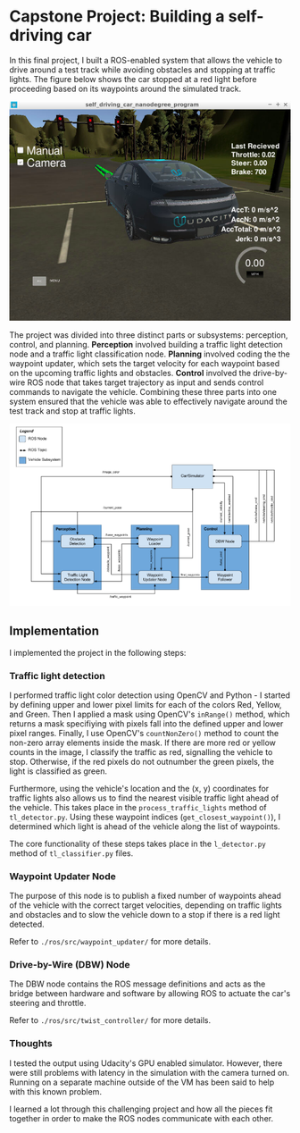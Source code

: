 # Capstone Project: Building a self-driving car
In this final project, I built a ROS-enabled system that allows the vehicle to drive around a test track while avoiding obstacles and stopping at traffic lights. The figure below shows the car stopped at a red light before proceeding based on its waypoints around the simulated track.

![image0](./car_on_track.png)

The project was divided into three distinct parts or subsystems: perception, control, and planning. **Perception** involved building a traffic light detection node and a traffic light classification node. **Planning** involved coding the the waypoint updater, which sets the target velocity for each waypoint based on the upcoming traffic lights and obstacles. **Control** involved the drive-by-wire ROS node that takes target trajectory as input and sends control commands to navigate the vehicle. Combining these three parts into one system ensured that the vehicle was able to effectively navigate around the test track and stop at traffic lights.

![image1](./capstone_overview.png)


## Implementation
I implemented the project in the following steps:

### Traffic light detection
I performed traffic light color detection using OpenCV and Python - I started by defining upper and lower pixel limits for each of the colors Red, Yellow, and Green. Then I applied a mask using OpenCV's `inRange()` method, which returns a mask specifiying with pixels fall into the defined upper and lower pixel ranges. Finally, I use OpenCV's `countNonZero()` method to count the non-zero array elements inside the mask. If there are more red or yellow counts in the image, I classify the traffic as red, signalling the vehicle to stop. Otherwise, if the red pixels do not outnumber the green pixels, the light is classified as green.

Furthermore, using the vehicle's location and the (x, y) coordinates for traffic lights also allows us to find the nearest visible traffic light ahead of the vehicle. This takes place in the `process_traffic_lights` method of `tl_detector.py`. Using these waypoint indices (`get_closest_waypoint()`), I determined which light is ahead of the vehicle along the list of waypoints. 

The core functionality of these steps takes place in the `l_detector.py` method of `tl_classifier.py` files.

### Waypoint Updater Node
The purpose of this node is to publish a fixed number of waypoints ahead of the vehicle with the correct target velocities, depending on traffic lights and obstacles and to slow the vehicle down to a stop if there is a red light detected.

Refer to `./ros/src/waypoint_updater/` for more details.

### Drive-by-Wire (DBW) Node
The DBW node contains the ROS message definitions and acts as the bridge between hardware and software by allowing ROS to actuate the car's steering and throttle. 

Refer to `./ros/src/twist_controller/` for more details.

### Thoughts
I tested the output using Udacity's GPU enabled simulator. However, there were still problems with latency in the simulation with the camera turned on. Running on a separate machine outside of the VM has been said to help with this known problem. 

I learned a lot through this challenging project and how all the pieces fit together in order to make the ROS nodes communicate with each other.



